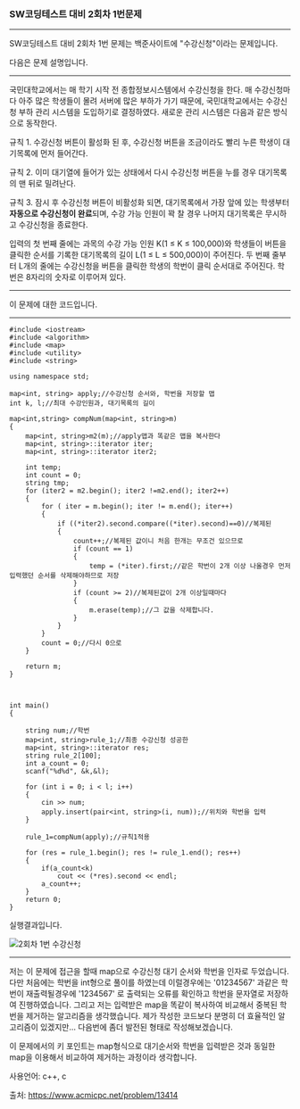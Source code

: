 ### SW코딩테스트 대비 2회차 1번문제

---

SW코딩테스트 대비 2회차 1번 문제는 백준사이트에 "수강신청"이라는 문제입니다.

다음은 문제 설명입니다.

___

 국민대학교에서는 매 학기 시작 전 종합정보시스템에서 수강신청을 한다. 매 수강신청마다 아주 많은 학생들이 몰려 서버에 많은 부하가 가기 때문에, 국민대학교에서는 수강신청 부하 관리 시스템을 도입하기로 결정하였다. 새로운 관리 시스템은 다음과 같은 방식으로 동작한다. 

규칙 1.  수강신청 버튼이 활성화 된 후, 수강신청 버튼을 조금이라도 빨리 누른 학생이 대기목록에 먼저 들어간다. 

규칙 2. 이미 대기열에 들어가 있는 상태에서 다시 수강신청 버튼을 누를 경우 대기목록의 맨 뒤로 밀려난다. 

규칙 3. 잠시 후 수강신청 버튼이 비활성화 되면, 대기목록에서 가장 앞에 있는 학생부터 **자동으로 수강신청이 완료**되며, 수강 가능 인원이 꽉 찰 경우 나머지 대기목록은 무시하고 수강신청을 종료한다. 

 입력의 첫 번째 줄에는 과목의 수강 가능 인원 K(1 ≤ K ≤ 100,000)와 학생들이 버튼을 클릭한 순서를 기록한 대기목록의 길이 L(1 ≤ L ≤ 500,000)이 주어진다. 두 번째 줄부터 L개의 줄에는 수강신청을 버튼을 클릭한 학생의 학번이 클릭 순서대로 주어진다. 학번은 8자리의 숫자로 이루어져 있다. 

___

이 문제에 대한 코드입니다.

___

```
#include <iostream>
#include <algorithm>
#include <map>
#include <utility>
#include <string>

using namespace std;

map<int, string> apply;//수강신청 순서와, 학번을 저장할 맵
int k, l;//최대 수강인원과, 대기목록의 길이

map<int,string> compNum(map<int, string>m)
{
	map<int, string>m2(m);//apply맵과 똑같은 맵을 복사한다
	map<int, string>::iterator iter;
	map<int, string>::iterator iter2;

	int temp;
	int count = 0;
	string tmp;
	for (iter2 = m2.begin(); iter2 !=m2.end(); iter2++)
	{
		for ( iter = m.begin(); iter != m.end(); iter++)
		{
			if ((*iter2).second.compare((*iter).second)==0)//복제된 
			{
				count++;//복제된 값이니 처음 한개는 무조건 있으므로 
				if (count == 1)
				{
					temp = (*iter).first;//같은 학번이 2개 이상 나올경우 먼저 입력했던 순서를 삭제해야하므로 저장
				}
				if (count >= 2)//복제된값이 2개 이상일때마다 
				{
					m.erase(temp);//그 값을 삭제합니다.
				}
			}
		}
		count = 0;//다시 0으로 
	}

	return m;
}



int main()
{
	
	string num;//학번
	map<int, string>rule_1;//최종 수강신청 성공한 
	map<int, string>::iterator res;
	string rule_2[100];
	int a_count = 0;
	scanf("%d%d", &k,&l);

	for (int i = 0; i < l; i++)
	{
		cin >> num;
		apply.insert(pair<int, string>(i, num));//위치와 학번을 입력
	}

	rule_1=compNum(apply);//규칙1적용
	
	for (res = rule_1.begin(); res != rule_1.end(); res++)
	{
		if(a_count<k)
			cout << (*res).second << endl;
		a_count++;
	}
	return 0;
}
```

실행결과입니다.

![2회차 1번 수강신청](https://user-images.githubusercontent.com/52284829/68995955-fb475100-08d6-11ea-8ffa-858367eedbb2.png)

___

저는 이 문제에 접근을 할때 map으로 수강신청 대기 순서와 학번을 인자로 두었습니다. 다만 처음에는 학번을 int형으로 풀이를 하였는데 이럴경우에는 '01234567' 과같은 학번이 재출력될경우에 '1234567' 로 출력되는 오류를 확인하고 학번을 문자열로 저장하여 진행하였습니다. 그리고 저는 입력받은 map을 똑같이 복사하여 비교해서 중복된 학번을 제거하는 알고리즘을 생각했습니다. 제가 작성한 코드보다 분명히 더 효율적인 알고리즘이 있겠지만... 다음번에 좀더 발전된 형태로 작성해보겠습니다.

이 문제에서의 키 포인트는 map형식으로 대기순서와 학번을 입력받은 것과 동일한 map을 이용해서 비교하여 제거하는 과정이라 생각합니다.

사용언어: c++, c

출처:  https://www.acmicpc.net/problem/13414 